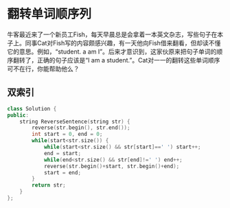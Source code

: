 # 翻转单词顺序列

牛客最近来了一个新员工Fish，每天早晨总是会拿着一本英文杂志，写些句子在本子上。同事Cat对Fish写的内容颇感兴趣，有一天他向Fish借来翻看，但却读不懂它的意思。例如，“student. a am I”。后来才意识到，这家伙原来把句子单词的顺序翻转了，正确的句子应该是“I am a student.”。Cat对一一的翻转这些单词顺序可不在行，你能帮助他么？

## 双索引

```cpp
class Solution {
public:
    string ReverseSentence(string str) {
        reverse(str.begin(), str.end());
        int start = 0, end = 0;
        while(start<str.size()) {
            while(start<str.size() && str[start]==' ') start++;
            end = start;
            while(end<str.size() && str[end]!=' ') end++;
            reverse(str.begin()+start, str.begin()+end);
            start = end;
        }
        return str;
    }
};
```

